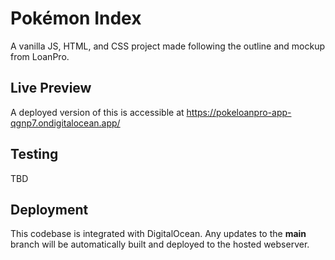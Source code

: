 # Pokémon Index

A vanilla JS, HTML, and CSS project made following the outline and mockup from LoanPro.

## Live Preview

A deployed version of this is accessible at https://pokeloanpro-app-qgnp7.ondigitalocean.app/

## Testing

TBD

## Deployment

This codebase is integrated with DigitalOcean. Any updates to the **main** branch will be automatically built and deployed to the hosted webserver.
